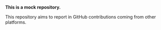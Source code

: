 **This is a mock repository.**

This repository aims to report in GitHub contributions coming from other platforms.
